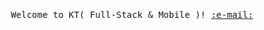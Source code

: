 [![]()]()


<p align="center">
   <samp>
     Welcome to KT( Full-Stack & Mobile )! <a href='mailto:sunavenue.ca@gmail.com'>:e-mail:</a> <br>
   </samp>   
 </p>
